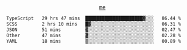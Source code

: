 <p align="center">
  <samp>
    <a href="https://yiwwhl.com">me</a>
  </samp>
</p>

<!--START_SECTION:waka-->

```txt
TypeScript   29 hrs 47 mins  █████████████████████▓░░░   86.44 %
SCSS         2 hrs 10 mins   █▓░░░░░░░░░░░░░░░░░░░░░░░   06.31 %
JSON         51 mins         ▓░░░░░░░░░░░░░░░░░░░░░░░░   02.47 %
Other        47 mins         ▓░░░░░░░░░░░░░░░░░░░░░░░░   02.28 %
YAML         18 mins         ▒░░░░░░░░░░░░░░░░░░░░░░░░   00.89 %
```

<!--END_SECTION:waka-->